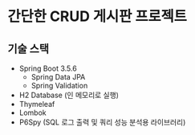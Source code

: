 # 간단한 CRUD 게시판 프로젝트

## 기술 스택
- Spring Boot 3.5.6
  - Spring Data JPA
  - Spring Validation
- H2 Database (인 메모리로 실행)
- Thymeleaf
- Lombok
- P6Spy (SQL 로그 출력 및 쿼리 성능 분석용 라이브러리)